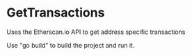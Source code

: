 # GetTransactions
Uses the Etherscan.io API to get address specific transactions

Use "go build" to build the project and run it. 

